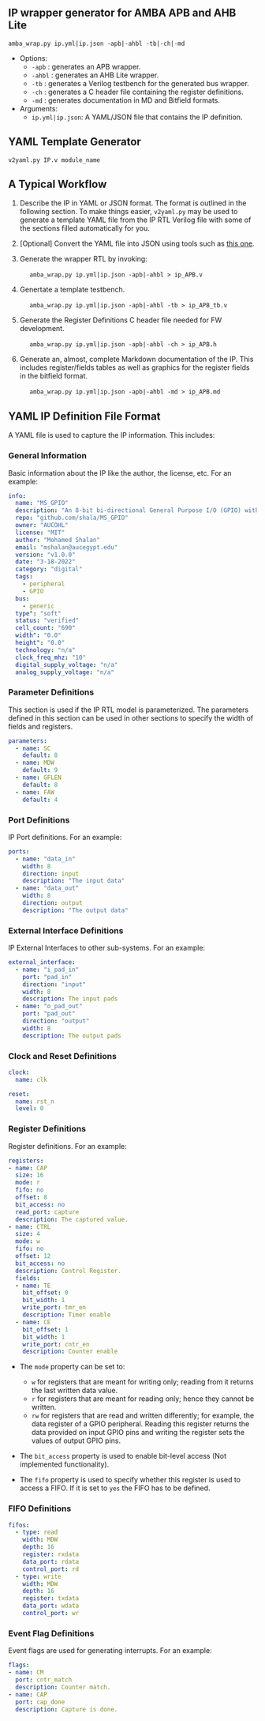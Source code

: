 
## IP wrapper generator for AMBA APB and AHB Lite

``amba_wrap.py ip.yml|ip.json -apb|-ahbl -tb|-ch|-md``
- Options:
    - `-apb` : generates an APB wrapper.
    - `-ahbl` : generates an AHB Lite wrapper.
    - `-tb` : generates a Verilog testbench for the generated bus wrapper.
    - `-ch` : generates a C header file containing the register definitions.
    - `-md` : generates documentation in MD and Bitfield formats.
- Arguments:
    - `ip.yml|ip.json`: A YAML/JSON file that contains the IP definition.

## YAML Template Generator

``v2yaml.py IP.v module_name``

## A Typical Workflow

1. Describe the IP in YAML or JSON format. The format is outlined in the following section. To make things easier, ```v2yaml.py``` may be used to generate a template YAML file from the IP RTL Verilog file with some of the sections filled automatically for you.

2. [Optional] Convert the YAML file into JSON using tools such as [this one](https://onlineyamltools.com/convert-yaml-to-json).

3. Generate the wrapper RTL by invoking: 

&nbsp;&nbsp;&nbsp;&nbsp;&nbsp;&nbsp;&nbsp;&nbsp;&nbsp;&nbsp;
``amba_wrap.py ip.yml|ip.json -apb|-ahbl > ip_APB.v``

4. Genertate a template testbench.

&nbsp;&nbsp;&nbsp;&nbsp;&nbsp;&nbsp;&nbsp;&nbsp;&nbsp;&nbsp;
``amba_wrap.py ip.yml|ip.json -apb|-ahbl -tb > ip_APB_tb.v``

5. Generate the Register Definitions C header file needed for FW development.

&nbsp;&nbsp;&nbsp;&nbsp;&nbsp;&nbsp;&nbsp;&nbsp;&nbsp;&nbsp;
``amba_wrap.py ip.yml|ip.json -apb|-ahbl -ch > ip_APB.h``

6. Generate an, almost, complete Markdown documentation of the IP. This includes register/fields tables as well as graphics for the register fields in the bitfield format.

&nbsp;&nbsp;&nbsp;&nbsp;&nbsp;&nbsp;&nbsp;&nbsp;&nbsp;&nbsp;
``amba_wrap.py ip.yml|ip.json -apb|-ahbl -md > ip_APB.md``

## YAML IP Definition File Format

A YAML file is used to capture the IP information. This includes:

### General Information

Basic information about the IP like the author, the license, etc. For an example:
```yaml
info: 
  name: "MS_GPIO"
  description: "An 8-bit bi-directional General Purpose I/O (GPIO) with synchronizers and edge detectors."
  repo: "github.com/shala/MS_GPIO"
  owner: "AUCOHL"
  license: "MIT"
  author: "Mohamed Shalan"
  email: "mshalan@aucegypt.edu"
  version: "v1.0.0"
  date: "3-18-2022"
  category: "digital"
  tags: 
    - peripheral
    - GPIO
  bus: 
    - generic
  type": "soft"
  status: "verified"
  cell_count: "690"
  width": "0.0"
  height": "0.0"
  technology: "n/a"
  clock_freq_mhz: "10"
  digital_supply_voltage: "n/a"
  analog_supply_voltage: "n/a"
  ```

### Parameter Definitions

This section is used if the IP RTL model is parameterized. The parameters defined in this section can be used in other sections to specify the width of fields and registers.

```YAML
parameters:
  - name: SC
    default: 8
  - name: MDW
    default: 9
  - name: GFLEN
    default: 8
  - name: FAW
    default: 4
```
### Port Definitions

IP Port definitions. For an example:
```yaml
ports:
  - name: "data_in"
    width: 8
    direction: input
    description: "The input data"
  - name: "data_out"
    width: 8
    direction: output
    description: "The output data"
```
### External Interface Definitions
IP External Interfaces to other sub-systems. For an example:
```yaml
external_interface: 
  - name: "i_pad_in"
    port: "pad_in"
    direction: "input"
    width: 8
    description: The input pads
  - name: "o_pad_out"
    port: "pad_out"
    direction: "output"
    width: 8
    description: The output pads
```

### Clock and Reset Definitions

```YAML
clock:
  name: clk

reset:
  name: rst_n
  level: 0
```

### Register Definitions

Register definitions. For an example:
```yaml
registers:
- name: CAP
  size: 16
  mode: r
  fifo: no
  offset: 8
  bit_access: no
  read_port: capture
  description: The captured value.
- name: CTRL
  size: 4
  mode: w
  fifo: no
  offset: 12
  bit_access: no
  description: Control Register.
  fields:
  - name: TE
    bit_offset: 0
    bit_width: 1
    write_port: tmr_en
    description: Timer enable
  - name: CE
    bit_offset: 1
    bit_width: 1
    write_port: cntr_en
    description: Counter enable
```
- The ``mode`` property can be set to: 
  - ``w`` for registers that are meant for writing only; reading from it returns the last written data value.
  - ``r`` for registers that are meant for reading only; hence they cannot be written. 
  - ``rw`` for registers that are read and written differently; for example, the data register of a GPIO peripheral. Reading this register returns the data provided on input GPIO pins and writing the register sets the values of output GPIO pins.

- The ``bit_access`` property is used to enable bit-level access (Not implemented functionality).
- The ``fifo`` property is used to specify whether this register is used to access a FIFO. If it is set to ``yes`` the FIFO has to be defined.

### FIFO Definitions

```yaml
fifos:
  - type: read  
    width: MDW
    depth: 16 
    register: rxdata
    data_port: rdata
    control_port: rd
  - type: write
    width: MDW
    depth: 16
    register: txdata
    data_port: wdata
    control_port: wr
```


### Event Flag Definitions

Event flags are used for generating interrupts. For an example:

```yaml
flags:
- name: CM
  port: cntr_match
  description: Counter match.
- name: CAP
  port: cap_done
  description: Capture is done.
```

